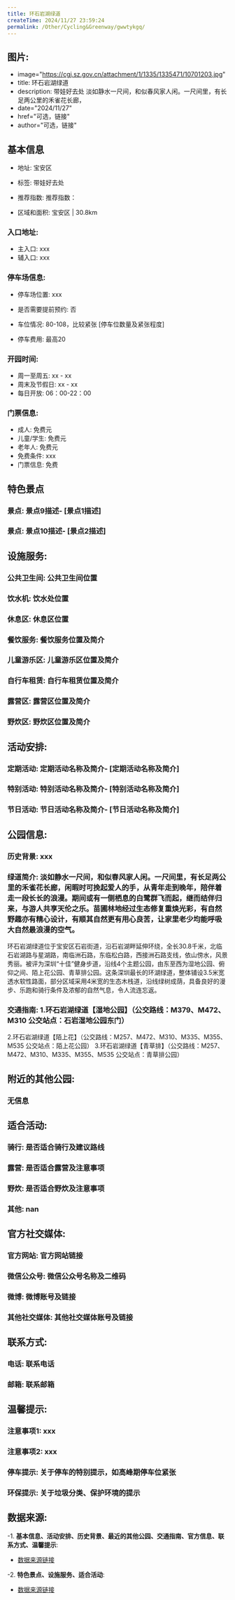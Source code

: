 ```yaml
---
title: 环石岩湖绿道
createTime: 2024/11/27 23:59:24
permalink: /Other/Cycling&Greenway/gwwtykgq/
---
```

## 图片:
- image="https://cgj.sz.gov.cn/attachment/1/1335/1335471/10701203.jpg"
- title: 环石岩湖绿道
- description: 带娃好去处 淡如静水一尺间，和似春风家人闲。一尺间里，有长足两公里的禾雀花长廊，
- date="2024/11/27"
- href="可选，链接"
- author="可选，链接"
## 基本信息

- 地址: 宝安区

- 标签: 带娃好去处

- 推荐指数: 推荐指数：

- 区域和面积: 宝安区 | 30.8km

### 入口地址:
- 主入口: xxx
- 辅入口: xxx
### 停车场信息:
- 停车场位置: xxx

- 是否需要提前预约: 否

- 车位情况: 80-108，比较紧张 [停车位数量及紧张程度]

- 停车费用: 最高20

### 开园时间:
- 周一至周五: xx - xx
- 周末及节假日: xx - xx
- 每日开放: 06：00-22：00

### 门票信息:
- 成人: 免费元
- 儿童/学生: 免费元
- 老年人: 免费元
- 免费条件: xxx
- 门票信息: 免费
## 特色景点
### 景点: 景点9描述- [景点1描述]
### 景点: 景点10描述- [景点2描述]
## 设施服务:
### 公共卫生间: 公共卫生间位置
### 饮水机: 饮水处位置
### 休息区: 休息区位置
### 餐饮服务: 餐饮服务位置及简介
### 儿童游乐区: 儿童游乐区位置及简介
### 自行车租赁: 自行车租赁位置及简介
### 露营区: 露营区位置及简介
### 野炊区: 野炊区位置及简介

## 活动安排:
### 定期活动: 定期活动名称及简介- [定期活动名称及简介]
### 特别活动: 特别活动名称及简介- [特别活动名称及简介]
### 节日活动: 节日活动名称及简介- [节日活动名称及简介]
## 公园信息:
### 历史背景: xxx
### 绿道简介: 淡如静水一尺间，和似春风家人闲。一尺间里，有长足两公里的禾雀花长廊，闲暇时可挽起爱人的手，从青年走到晚年，陪伴着走一段长长的浪漫。期间或有一侧栖息的白鹭群飞而起，继而结伴归来，与游人共享天伦之乐。苗圃林地经过生态修复重焕光彩，有自然野趣亦有精心设计，有顺其自然更有用心良苦，让家里老少均能呼吸大自然最浪漫的空气。
环石岩湖绿道位于宝安区石岩街道，沿石岩湖畔延伸环绕，全长30.8千米，北临石岩湖路与星湖路，南临洲石路，东临松白路，西接洲石路支线，依山傍水，风景秀丽。被评为深圳“十佳”健身步道，沿线4个主题公园，由东至西为湿地公园、俯仰之间、陌上花公园、青草排公园。这条深圳最长的环湖绿道，整体铺设3.5米宽透水软性路面，部分区域采用4米宽的生态木栈道，沿线绿树成荫，具备良好的漫步、乐跑和骑行条件及浓郁的自然气息，令人流连忘返。
### 交通指南: 1.环石岩湖绿道【湿地公园】（公交路线：M379、M472、M310 公交站点：石岩湿地公园东门）
2.环石岩湖绿道【陌上花】（公交路线：M257、M472、M310、M335、M355、M535 公交站点：陌上花公园）
3.环石岩湖绿道【青草排】（公交路线：M257、M472、M310、M335、M355、M535 公交站点：青草排公园）

## 附近的其他公园:
### 无信息

## 适合活动:
### 骑行: 是否适合骑行及建议路线
### 露营: 是否适合露营及注意事项
### 野炊: 是否适合野炊及注意事项
### 其他: nan

## 官方社交媒体:
### 官方网站: 官方网站链接
### 微信公众号: 微信公众号名称及二维码
### 微博: 微博账号及链接
### 其他社交媒体: 其他社交媒体账号及链接

## 联系方式:
### 电话: 联系电话
### 邮箱: 联系邮箱

## 温馨提示:
### 注意事项1: xxx
### 注意事项2: xxx
### 停车提示: 关于停车的特别提示，如高峰期停车位紧张
### 环保提示: 关于垃圾分类、保护环境的提示

## 数据来源:
-1. **基本信息、活动安排、历史背景、最近的其他公园、交通指南、官方信息、联系方式、温馨提示**:
- [数据来源链接](https://cgj.sz.gov.cn/xsmh/gysz/szld/content/post_10701203.html)

-2. **特色景点、设施服务、适合活动**:
- [数据来源链接](https://cgj.sz.gov.cn/xsmh/gysz/szld/content/post_10701203.html)

